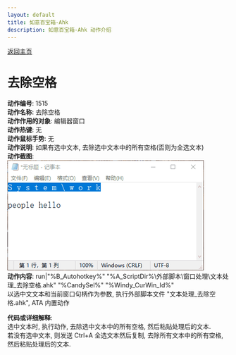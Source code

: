 ```yaml
---
layout: default
title: 如意百宝箱-Ahk
description: 如意百宝箱-Ahk 动作介绍
---
```

<link rel="stylesheet" href="../actions/css/atom-one-light.min.css">
<script src="../actions/js/highlight.min.js"></script>
<script>hljs.highlightAll();</script>

[返回主页](../index.md)

# [](#header-2) 去除空格

**动作编号**: 1515  
**动作名称**: 去除空格  
**动作作用的对象**: 编辑器窗口  
**动作热键**: 无  
**动作鼠标手势**: 无  
**动作说明**: 如果有选中文本, 去除选中文本中的所有空格(否则为全选文本)  
**动作截图**:  
  ![去除空格](img1/1515.gif)  
**动作内容**: run|"%B_Autohotkey%" "%A_ScriptDir%\外部脚本\窗口处理\文本处理_去除空格.ahk" "%CandySel%" "%Windy_CurWin_Id%"  
以选中文文本和当前窗口句柄作为参数, 执行外部脚本文件 "文本处理_去除空格.ahk", ATA 内置动作  

**代码或详细解释**:  
选中文本时, 执行动作, 去除选中文本中的所有空格, 然后粘贴处理后的文本.  
若没有选中文本, 则发送 Ctrl+A 全选文本然后复制, 去除所有文本中的所有空格, 然后粘贴处理后的文本.  